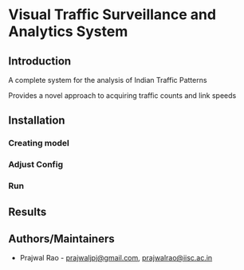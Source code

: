 # Visual Traffic Surveillance and Analytics System

## Introduction
A complete system for the analysis of Indian Traffic Patterns

Provides a novel approach to acquiring traffic counts and link speeds

## Installation

### Creating model

### Adjust Config

### Run 

## Results

## Authors/Maintainers
* Prajwal Rao - [prajwaljpj@gmail.com](mailto:prajwaljpj@gmail.com), [prajwalrao@iisc.ac.in](mailto:prajwalrao@iisc.ac.in)
